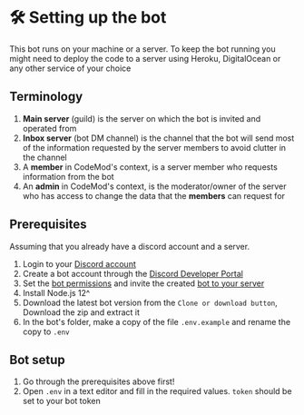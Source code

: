 # 🛠️ Setting up the bot

This bot runs on your machine or a server. To keep the bot running you might need to deploy the code to a server using Heroku, DigitalOcean or any other service of your choice

## Terminology

1. **Main server** (guild) is the server on which the bot is invited and operated from
1. **Inbox server** (bot DM channel) is the channel that the bot will send most of the information requested by the server members to avoid clutter in the channel
1. A **member** in CodeMod's context, is a server member who requests information from the bot
1. An **admin** in CodeMod's context, is the moderator/owner of the server who has access to change the data that the **members** can request for

## Prerequisites

Assuming that you already have a discord account and a server.

1. Login to your [Discord account](https://discordapp.com/login)
1. Create a bot account through the [Discord Developer Portal](https://discordapp.com/developers/)
1. Set the [bot permissions](https://discordjs.guide/preparations/setting-up-a-bot-application.html) and invite the created [bot to your server](https://discordjs.guide/preparations/adding-your-bot-to-servers.html)
1. Install Node.js 12^
1. Download the latest bot version from the `Clone or download button`, Download the zip and extract it
1. In the bot's folder, make a copy of the file `.env.example` and rename the copy to `.env`

## Bot setup

1. Go through the prerequisites above first!
1. Open `.env` in a text editor and fill in the required values. `token` should be set to your bot token
